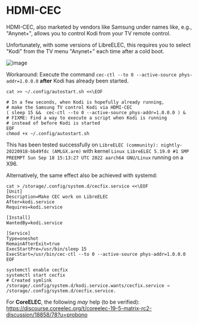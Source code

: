# HDMI-CEC

HDMI-CEC, also marketed by vendors like Samsung under names like, e.g., "Anynet+", allows you to control Kodi from your TV remote control.

Unfortunately, with some versions of LibreELEC, this requires you to select "Kodi" from the TV menu "Anynet+" each time after a cold boot.

![image](https://user-images.githubusercontent.com/2480569/192144726-7bd02303-9230-4806-9c52-63d78c70d6a9.png)

Workaround: Execute the command `cec-ctl --to 0 --active-source phys-addr=1.0.0.0` __after__ Kodi has already been started.

```
cat >> ~/.config/autostart.sh <<\EOF

# In a few seconds, when Kodi is hopefully already running,
# make the Samsung TV control Kodi via HDMI-CEC
( sleep 15 &&  cec-ctl --to 0 --active-source phys-addr=1.0.0.0 ) &
# FIXME: Find a way to execute a script when Kodi is running
# instead of before Kodi is started
EOF
chmod +x ~/.config/autostart.sh
```

This has been tested successfully on `LibreELEC (community): nightly-20220918-bb49fdc (AMLGX.arm)` with kernel `Linux LibreELEC 5.19.0 #1 SMP PREEMPT Sun Sep 18 15:13:27 UTC 2022 aarch64 GNU/Linux` running on a X96.

Alternatively, the same effect also be achieved with systemd:

```
cat > /storage/.config/system.d/cecfix.service <<\EOF
[Unit]
Description=Make CEC work on LibreELEC
After=kodi.service
Requires=kodi.service

[Install]
WantedBy=kodi.service

[Service]
Type=oneshot
RemainAfterExit=true
ExecStartPre=/usr/bin/sleep 15
ExecStart=/usr/bin/cec-ctl --to 0 --active-source phys-addr=1.0.0.0
EOF

systemctl enable cecfix
systemctl start cecfix
# Created symlink /storage/.config/system.d/kodi.service.wants/cecfix.service → /storage/.config/system.d/cecfix.service.
```

For __CoreELEC__, the following _may_ help (to be verified): https://discourse.coreelec.org/t/coreelec-19-5-matrix-rc2-discussion/18858/78?u=probono
